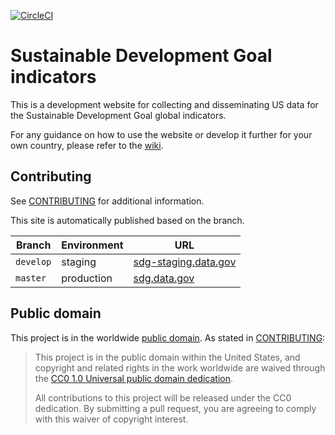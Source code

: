 [![CircleCI](https://circleci.com/gh/GSA/sdg-indicators-usa.svg?style=svg)](https://circleci.com/gh/GSA/sdg-indicators-usa)

# Sustainable Development Goal indicators

This is a development website for collecting and disseminating US data for the Sustainable Development Goal global indicators.

For any guidance on how to use the website or develop it further for your own country, please refer to the [wiki](https://github.com/ONSdigital/sdg-indicators/wiki).


## Contributing

See [CONTRIBUTING](CONTRIBUTING.md) for additional information.

This site is automatically published based on the branch.

Branch    | Environment | URL
------    | ----------- | ---
`develop` | staging     | [sdg-staging.data.gov](https://sdg-staging.data.gov/)
`master`  | production  | [sdg.data.gov](https://sdg.data.gov/)


## Public domain

This project is in the worldwide [public domain](LICENSE.md). As stated in [CONTRIBUTING](CONTRIBUTING.md):

> This project is in the public domain within the United States, and copyright and related rights in the work worldwide are waived through the [CC0 1.0 Universal public domain dedication](https://creativecommons.org/publicdomain/zero/1.0/).
>
> All contributions to this project will be released under the CC0 dedication. By submitting a pull request, you are agreeing to comply with this waiver of copyright interest.
